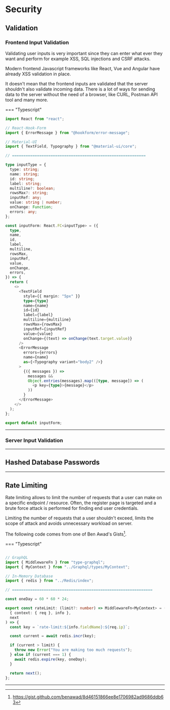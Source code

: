 # Security

## Validation

### Frontend Input Validation

Validating user inputs is very important since they can enter what ever they want and perform for example XSS, SQL injections and CSRF attacks.

Modern frontend Javascript frameworks like React, Vue and Angular have already XSS validation in place.

It doesn't mean that the frontend inputs are validated that the server shouldn't also validate incoming data. There is a lot of ways for sending data to the server without the need of a browser, like CURL, Postman API tool and many more.

=== "Typescript"

```typescript
import React from "react";

// React-Hook-Form
import { ErrorMessage } from "@hookform/error-message";

// Material-UI
import { TextField, Typography } from "@material-ui/core";

// ===========================================================

type inputType = {
  type: string;
  name: string;
  id: string;
  label: string;
  multiline?: boolean;
  rowsMax?: string;
  inputRef: any;
  value: string | number;
  onChange: Function;
  errors: any;
};

const inputForm: React.FC<inputType> = ({
  type,
  name,
  id,
  label,
  multiline,
  rowsMax,
  inputRef,
  value,
  onChange,
  errors,
}) => {
  return (
    <>
      <TextField
        style={{ margin: "5px" }}
        type={type}
        name={name}
        id={id}
        label={label}
        multiline={multiline}
        rowsMax={rowsMax}
        inputRef={inputRef}
        value={value}
        onChange={(text) => onChange(text.target.value)}
      />
      <ErrorMessage
        errors={errors}
        name={name}
        as={<Typography variant="body2" />}
      >
        {({ messages }) =>
          messages &&
          Object.entries(messages).map(([type, message]) => (
            <p key={type}>{message}</p>
          ))
        }
      </ErrorMessage>
    </>
  );
};

export default inputForm;
```

<hr/>

### Server Input Validation

<hr/>

## Hashed Database Passwords

<hr/>

## Rate Limiting

Rate limiting allows to limit the number of requests that a user can make on a specific endpoint / resource. Often, the register page is targeted and a brute force attack is performed for finding end user credentials.

Limiting the number of requests that a user shouldn't exceed, limits the scope of attack and avoids unnecessary workload on server.

The following code comes from one of Ben Awad's Gists[^1].

[^1]: https://gist.github.com/benawad/8d46151866ee8e1706982ad9686ddb63

=== "Typescript"

```Typescript

// GraphQL
import { MiddlewareFn } from "type-graphql";
import { MyContext } from "../Graphql/types/MyContext";

// In-Memory Database
import { redis } from "../Redis/index";

// ==============================================================

const oneDay = 60 * 60 * 24;

export const rateLimit: (limit?: number) => MiddlewareFn<MyContext> = (limit = 50) => async (
  { context: { req }, info },
  next
) => {
  const key = `rate-limit:${info.fieldName}:${req.ip}`;

  const current = await redis.incr(key);

  if (current > limit) {
    throw new Error("You are making too much requests");
  } else if (current === 1) {
    await redis.expire(key, oneDay);
  }

  return next();
};

```

<hr/>
